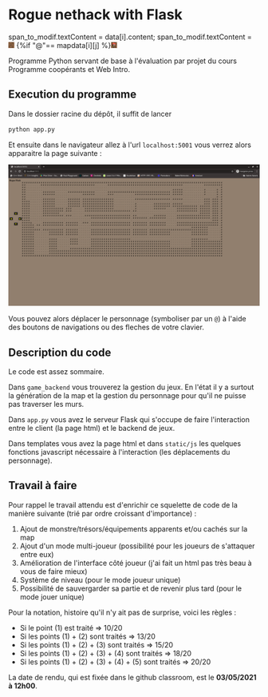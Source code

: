 # Rogue nethack with Flask

span_to_modif.textContent = data[i].content;
span_to_modif.textContent = <img width="12" height="12" src="/static/ressources/dirt.jpg">
{%if "@"== mapdata[i][j] %}<img width="12" height="12" src="/static/ressources/character.jpg">

Programme Python servant de base à l'évaluation par projet du cours Programme coopérants et Web Intro. 


## Execution du programme 

Dans le dossier racine du dépôt, il suffit de lancer 

```bash 
python app.py 
```

Et ensuite dans le navigateur allez à l'url `localhost:5001` vous verrez alors apparaitre la page suivante : 

![](media/demo.png)


Vous pouvez alors déplacer le personnage (symboliser par un `@`) à l'aide des boutons de navigations ou des fleches de votre clavier. 

## Description du code 

Le code est assez sommaire.

Dans `game_backend` vous trouverez la gestion du jeux. En l'état il y a surtout la génération de la map et la gestion du personnage pour qu'il ne puisse pas traverser les murs. 

Dans `app.py` vous avez le serveur Flask qui s'occupe de faire l'interaction entre le client (la page html) et le backend de jeux. 

Dans templates vous avez la page html et dans `static/js` les quelques fonctions javascript nécessaire à l'interaction (les déplacements du personnage). 

## Travail à faire 

Pour rappel le travail attendu est d'enrichir ce squelette de code de la manière suivante (trié par ordre croissant d'importance) : 

1. Ajout de monstre/trésors/équipements apparents et/ou cachés sur la map 
2. Ajout d'un mode multi-joueur (possibilité pour les joueurs de s'attaquer entre eux) 
3. Amélioration de l'interface côté joueur (j'ai fait un html pas très beau à vous de faire mieux) 
4. Système de niveau (pour le mode joueur unique) 
5. Possibilité de sauvergarder sa partie et de revenir plus tard (pour le mode jouer unique)  

Pour la notation, histoire qu'il n'y ait pas de surprise, voici les règles : 
* Si le point (1) est traité => 10/20 
* Si les points (1) + (2) sont traités => 13/20 
* Si les points (1) + (2) + (3) sont traités => 15/20 
* Si les points (1) + (2) + (3) + (4) sont traités => 18/20 
* Si les points (1) + (2) + (3) + (4) + (5) sont traités => 20/20

La date de rendu, qui est fixée dans le github classroom, est le **03/05/2021 à 12h00**. 

